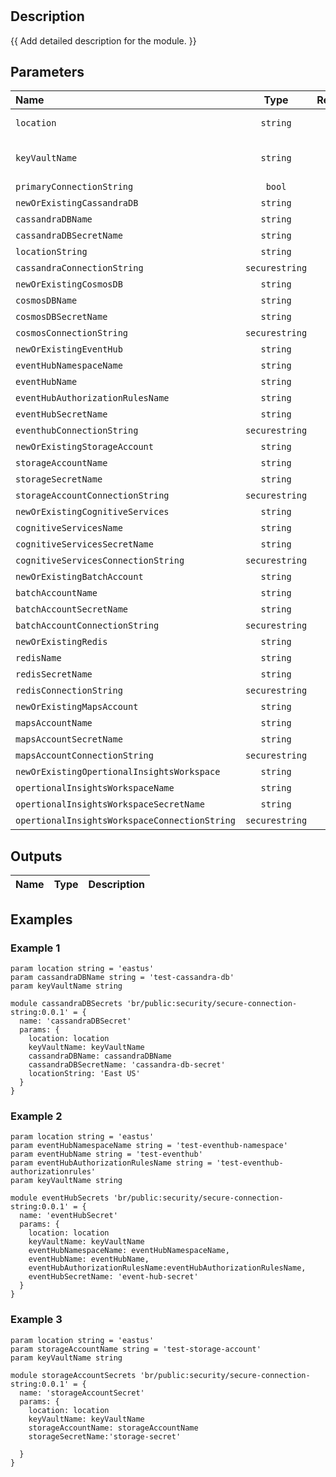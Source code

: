 #

## Description

{{ Add detailed description for the module. }}

## Parameters

| Name                                          | Type           | Required | Description           |
| :-------------------------------------------- | :------------: | :------: | :-------------------- |
| `location`                                    | `string`       | Yes      | Deployment Location   |
| `keyVaultName`                                | `string`       | Yes      | Name of the Key Vault |
| `primaryConnectionString`                     | `bool`         | No       |                       |
| `newOrExistingCassandraDB`                    | `string`       | No       |                       |
| `cassandraDBName`                             | `string`       | No       |                       |
| `cassandraDBSecretName`                       | `string`       | No       |                       |
| `locationString`                              | `string`       | No       |                       |
| `cassandraConnectionString`                   | `securestring` | No       |                       |
| `newOrExistingCosmosDB`                       | `string`       | No       |                       |
| `cosmosDBName`                                | `string`       | No       |                       |
| `cosmosDBSecretName`                          | `string`       | No       |                       |
| `cosmosConnectionString`                      | `securestring` | No       |                       |
| `newOrExistingEventHub`                       | `string`       | No       |                       |
| `eventHubNamespaceName`                       | `string`       | No       |                       |
| `eventHubName`                                | `string`       | No       |                       |
| `eventHubAuthorizationRulesName`              | `string`       | No       |                       |
| `eventHubSecretName`                          | `string`       | No       |                       |
| `eventhubConnectionString`                    | `securestring` | No       |                       |
| `newOrExistingStorageAccount`                 | `string`       | No       |                       |
| `storageAccountName`                          | `string`       | No       |                       |
| `storageSecretName`                           | `string`       | No       |                       |
| `storageAccountConnectionString`              | `securestring` | No       |                       |
| `newOrExistingCognitiveServices`              | `string`       | No       |                       |
| `cognitiveServicesName`                       | `string`       | No       |                       |
| `cognitiveServicesSecretName`                 | `string`       | No       |                       |
| `cognitiveServicesConnectionString`           | `securestring` | No       |                       |
| `newOrExistingBatchAccount`                   | `string`       | No       |                       |
| `batchAccountName`                            | `string`       | No       |                       |
| `batchAccountSecretName`                      | `string`       | No       |                       |
| `batchAccountConnectionString`                | `securestring` | No       |                       |
| `newOrExistingRedis`                          | `string`       | No       |                       |
| `redisName`                                   | `string`       | No       |                       |
| `redisSecretName`                             | `string`       | No       |                       |
| `redisConnectionString`                       | `securestring` | No       |                       |
| `newOrExistingMapsAccount`                    | `string`       | No       |                       |
| `mapsAccountName`                             | `string`       | No       |                       |
| `mapsAccountSecretName`                       | `string`       | No       |                       |
| `mapsAccountConnectionString`                 | `securestring` | No       |                       |
| `newOrExistingOpertionalInsightsWorkspace`    | `string`       | No       |                       |
| `opertionalInsightsWorkspaceName`             | `string`       | No       |                       |
| `opertionalInsightsWorkspaceSecretName`       | `string`       | No       |                       |
| `opertionalInsightsWorkspaceConnectionString` | `securestring` | No       |                       |

## Outputs

| Name | Type | Description |
| :--- | :--: | :---------- |

## Examples

### Example 1

```bicep
param location string = 'eastus'
param cassandraDBName string = 'test-cassandra-db'
param keyVaultName string

module cassandraDBSecrets 'br/public:security/secure-connection-string:0.0.1' = {
  name: 'cassandraDBSecret'
  params: {
    location: location
    keyVaultName: keyVaultName
    cassandraDBName: cassandraDBName
    cassandraDBSecretName: 'cassandra-db-secret'
    locationString: 'East US'
  }
}

```

### Example 2

```bicep
param location string = 'eastus'
param eventHubNamespaceName string = 'test-eventhub-namespace'
param eventHubName string = 'test-eventhub'
param eventHubAuthorizationRulesName string = 'test-eventhub-authorizationrules'
param keyVaultName string

module eventHubSecrets 'br/public:security/secure-connection-string:0.0.1' = {
  name: 'eventHubSecret'
  params: {
    location: location
    keyVaultName: keyVaultName
    eventHubNamespaceName: eventHubNamespaceName,
    eventHubName: eventHubName,
    eventHubAuthorizationRulesName:eventHubAuthorizationRulesName,
    eventHubSecretName: 'event-hub-secret'
  }
}
```

### Example 3

```bicep
param location string = 'eastus'
param storageAccountName string = 'test-storage-account'
param keyVaultName string

module storageAccountSecrets 'br/public:security/secure-connection-string:0.0.1' = {
  name: 'storageAccountSecret'
  params: {
    location: location
    keyVaultName: keyVaultName
    storageAccountName: storageAccountName
    storageSecretName:'storage-secret'

  }
}
```
